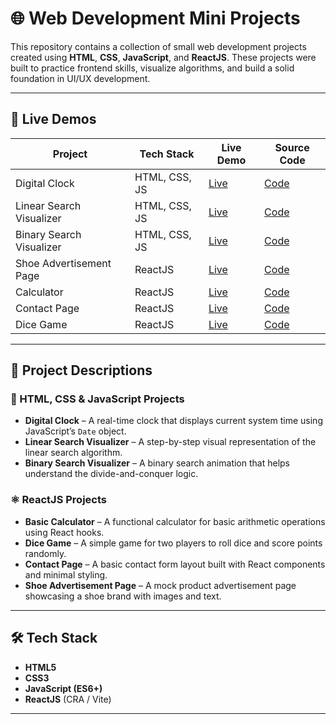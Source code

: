 # 🌐 Web Development Mini Projects

This repository contains a collection of small web development projects created using **HTML**, **CSS**, **JavaScript**, and **ReactJS**. These projects were built to practice frontend skills, visualize algorithms, and build a solid foundation in UI/UX development.

---

## 🔗 Live Demos

| Project                  | Tech Stack        | Live Demo                           | Source Code          |
|--------------------------|------------------|-------------------------------------|-----------------------|
| Digital Clock            | HTML, CSS, JS     | [Live](https://rohitdeshmukh27.github.io/Clock/)| [Code](https://github.com/rohitdeshmukh27/Clock)       |
| Linear Search Visualizer | HTML, CSS, JS     | [Live](https://rohitdeshmukh27.github.io/Linear-Search/)| [Code](https://github.com/rohitdeshmukh27/Linear-Search) |
| Binary Search Visualizer | HTML, CSS, JS     | [Live](https://rohitdeshmukh27.github.io/Binary-Search/)| [Code](https://github.com/rohitdeshmukh27/Binary-Search) |
| Shoe Advertisement Page  | ReactJS           | [Live](https://rohitdeshmukh27.github.io/basic-shoes-advertisement-website/)| [Code](https://github.com/rohitdeshmukh27/basic-shoes-advertisement-website)     |
| Calculator               | ReactJS           | [Live](https://rohitdeshmukh27.github.io/Basic-Calculator-using-React/)| [Code](https://github.com/rohitdeshmukh27/Basic-Calculator-using-React) |
| Contact Page             | ReactJS           | [Live](https://rohitdeshmukh27.github.io/Basic-Contact-Page/)| [Code](https://github.com/rohitdeshmukh27/Basic-Contact-Page) |
| Dice Game                | ReactJS           | [Live](https://rohitdeshmukh27.github.io/Dice-Game/)| [Code](https://github.com/rohitdeshmukh27/Dice-Game)    |



---

## 🧩 Project Descriptions

### 🔹 HTML, CSS & JavaScript Projects
- **Digital Clock** – A real-time clock that displays current system time using JavaScript’s `Date` object.
- **Linear Search Visualizer** – A step-by-step visual representation of the linear search algorithm.
- **Binary Search Visualizer** – A binary search animation that helps understand the divide-and-conquer logic.

### ⚛️ ReactJS Projects
- **Basic Calculator** – A functional calculator for basic arithmetic operations using React hooks.
- **Dice Game** – A simple game for two players to roll dice and score points randomly.
- **Contact Page** – A basic contact form layout built with React components and minimal styling.
- **Shoe Advertisement Page** – A mock product advertisement page showcasing a shoe brand with images and text.

---

## 🛠️ Tech Stack
- **HTML5**
- **CSS3**
- **JavaScript (ES6+)**
- **ReactJS** (CRA / Vite)

---
